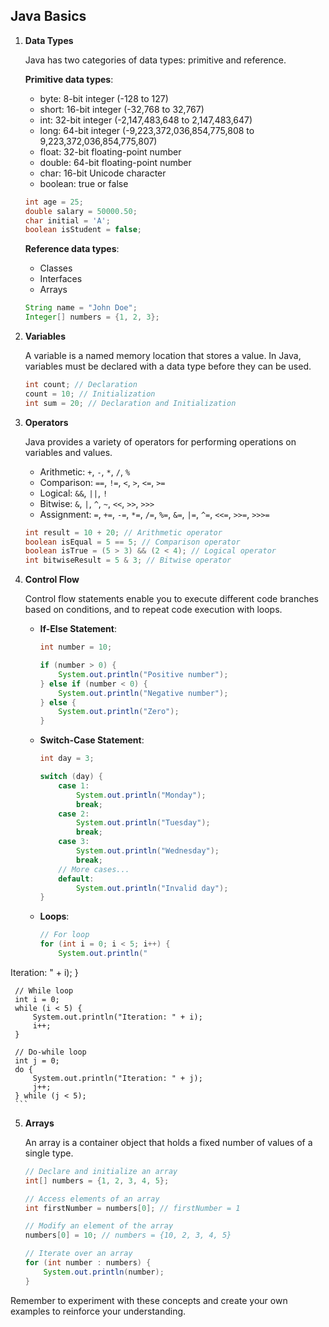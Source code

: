 ## **Java Basics**

1. **Data Types**

   Java has two categories of data types: primitive and reference.

   **Primitive data types**:

   - byte: 8-bit integer (-128 to 127)
   - short: 16-bit integer (-32,768 to 32,767)
   - int: 32-bit integer (-2,147,483,648 to 2,147,483,647)
   - long: 64-bit integer (-9,223,372,036,854,775,808 to 9,223,372,036,854,775,807)
   - float: 32-bit floating-point number
   - double: 64-bit floating-point number
   - char: 16-bit Unicode character
   - boolean: true or false

   ```java
   int age = 25;
   double salary = 50000.50;
   char initial = 'A';
   boolean isStudent = false;
   ```

   **Reference data types**:

   - Classes
   - Interfaces
   - Arrays

   ```java
   String name = "John Doe";
   Integer[] numbers = {1, 2, 3};
   ```

2. **Variables**

   A variable is a named memory location that stores a value. In Java, variables must be declared with a data type before they can be used.

   ```java
   int count; // Declaration
   count = 10; // Initialization
   int sum = 20; // Declaration and Initialization
   ```

3. **Operators**

   Java provides a variety of operators for performing operations on variables and values.

   - Arithmetic: `+`, `-`, `*`, `/`, `%`
   - Comparison: `==`, `!=`, `<`, `>`, `<=`, `>=`
   - Logical: `&&`, `||`, `!`
   - Bitwise: `&`, `|`, `^`, `~`, `<<`, `>>`, `>>>`
   - Assignment: `=`, `+=`, `-=`, `*=`, `/=`, `%=`, `&=`, `|=`, `^=`, `<<=`, `>>=`, `>>>=`

   ```java
   int result = 10 + 20; // Arithmetic operator
   boolean isEqual = 5 == 5; // Comparison operator
   boolean isTrue = (5 > 3) && (2 < 4); // Logical operator
   int bitwiseResult = 5 & 3; // Bitwise operator
   ```

4. **Control Flow**

   Control flow statements enable you to execute different code branches based on conditions, and to repeat code execution with loops.

   - **If-Else Statement**:

     ```java
     int number = 10;

     if (number > 0) {
         System.out.println("Positive number");
     } else if (number < 0) {
         System.out.println("Negative number");
     } else {
         System.out.println("Zero");
     }
     ```

   - **Switch-Case Statement**:

     ```java
     int day = 3;

     switch (day) {
         case 1:
             System.out.println("Monday");
             break;
         case 2:
             System.out.println("Tuesday");
             break;
         case 3:
             System.out.println("Wednesday");
             break;
         // More cases...
         default:
             System.out.println("Invalid day");
     }
     ```

   - **Loops**:

     ```java
     // For loop
     for (int i = 0; i < 5; i++) {
         System.out.println("
     ```

Iteration: " + i);
}

     // While loop
     int i = 0;
     while (i < 5) {
         System.out.println("Iteration: " + i);
         i++;
     }

     // Do-while loop
     int j = 0;
     do {
         System.out.println("Iteration: " + j);
         j++;
     } while (j < 5);
     ```

5. **Arrays**

   An array is a container object that holds a fixed number of values of a single type.

   ```java
   // Declare and initialize an array
   int[] numbers = {1, 2, 3, 4, 5};

   // Access elements of an array
   int firstNumber = numbers[0]; // firstNumber = 1

   // Modify an element of the array
   numbers[0] = 10; // numbers = {10, 2, 3, 4, 5}

   // Iterate over an array
   for (int number : numbers) {
       System.out.println(number);
   }
   ```

Remember to experiment with these concepts and create your own examples to reinforce your understanding.
